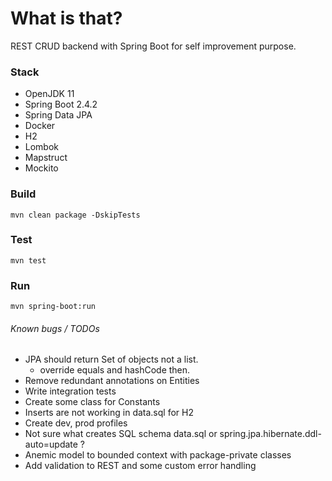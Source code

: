 # What is that?
REST CRUD backend with Spring Boot for self improvement purpose.

### Stack
* OpenJDK 11
* Spring Boot 2.4.2
* Spring Data JPA
* Docker
* H2
* Lombok
* Mapstruct
* Mockito

### Build
```mvn clean package -DskipTests```

### Test
```mvn test```

### Run
```mvn spring-boot:run``` 

###### Known bugs / TODOs
* JPA should return Set of objects not a list.
    * override equals and hashCode then.
* Remove redundant annotations on Entities
* Write integration tests
* Create some class for Constants
* Inserts are not working in data.sql for H2
* Create dev, prod profiles
* Not sure what creates SQL schema data.sql or spring.jpa.hibernate.ddl-auto=update ?
* Anemic model to bounded context with package-private classes
* Add validation to REST and some custom error handling
